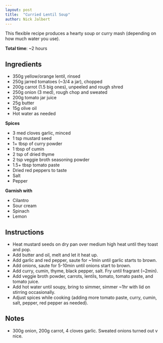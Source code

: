 ```yaml
---
layout: post
title:  "Curried Lentil Soup"
author: Nick Jalbert
---
```


This flexible recipe produces a hearty soup or curry mash (depending on how
much water you use).

**Total time**: ~2 hours

## Ingredients

* 350g yellow/orange lentil, rinsed
* 250g jarred tomatoes (~3/4 a jar), chopped
* 200g carrot (1.5 big ones), unpeeled and rough shred
* 250g onion (3 med), rough chop and sweated
* 200g tomato jar juice
* 25g butter
* 15g olive oil
* Hot water as needed

**Spices**

* 3 med cloves garlic, minced
* 1 tsp mustard seed
* 1+ tbsp of curry powder
* 1 tbsp of cumin
* 2 tsp of dried thyme
* 2 tsp veggie broth seasoning powder
* 1.5+ tbsp tomato paste
* Dried red peppers to taste
* Salt
* Pepper

**Garnish with**

* Cilantro 
* Sour cream
* Spinach
* Lemon

## Instructions

* Heat mustard seeds on dry pan over medium high heat until they toast and pop.
* Add butter and oil, melt and let it heat up.
* Add garlic and red pepper, saute for ~1min until garlic starts to brown.
* Add onions, saute for 5-10min until onions start to brown.
* Add curry, cumin, thyme, black pepper, salt.  Fry until fragrant (~2min).
* Add veggie broth powder, carrots, lentils, tomato, tomato paste, and tomato
  juice.
* Add hot water until soupy, bring to simmer, simmer ~1hr with lid on
  stirring occasionally.
* Adjust spices while cooking (adding more tomato paste, curry, cumin, salt,
  pepper, red pepper as needed).


## Notes

* 300g onion, 200g carrot, 4 cloves garlic.  Sweated onions turned out v nice.

<!-- ## Changes -->

<!-- ## See also -->
